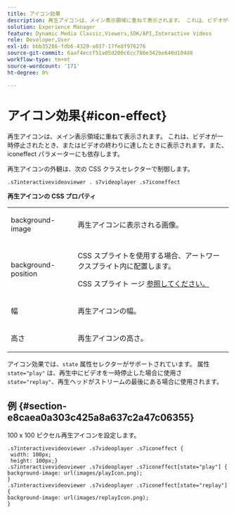 ```yaml
---
title: アイコン効果
description: 再生アイコンは、メイン表示領域に重ねて表示されます。 これは、ビデオが一時停止されたとき、またはビデオの終わりに達したときに表示されます。また、iconeffect パラメーターにも依存します。
solution: Experience Manager
feature: Dynamic Media Classic,Viewers,SDK/API,Interactive Videos
role: Developer,User
exl-id: bbb35286-fdb6-4329-a837-17fe8f976276
source-git-commit: 6aaf4eccf51a05d200c6cc780e342be646d104d8
workflow-type: tm+mt
source-wordcount: '171'
ht-degree: 0%

---
```


# アイコン効果{#icon-effect}

再生アイコンは、メイン表示領域に重ねて表示されます。 これは、ビデオが一時停止されたとき、またはビデオの終わりに達したときに表示されます。また、iconeffect パラメーターにも依存します。

<!--<a id="section_061E550C1C1D4DB2BD663A898895B38C"></a>-->

再生アイコンの外観は、次の CSS クラスセレクターで制御します。

```
.s7interactivevideoviewer . s7videoplayer .s7iconeffect
```

**再生アイコンの CSS プロパティ**

<table id="table_C48C56E696304C9BAFEE71BA9EA9A174"> 
 <tbody> 
  <tr> 
   <td colname="col1"> <p> <span class="codeph"> background-image </span> </p> </td> 
   <td colname="col2"> <p> 再生アイコンに表示される画像。 </p> </td> 
  </tr> 
  <tr> 
   <td colname="col1"> <p> <span class="codeph"> background-position </span> </p> </td> 
   <td colname="col2"> <p> CSS スプライトを使用する場合、アートワークスプライト内に配置します。 </p> <p>CSS スプライト </a> ージ <a href="../../../c-html5-aem-asset-viewers/c-html5-aem-int-video/c-html5-aem-int-video-customizingviewer/c-html5-aem-int-video-customizingviewer.md#section-9b6d8d601cb441d08214dada7bb4eddc" format="dita" scope="local"> 参照してください。 </p> </td> 
  </tr> 
  <tr> 
   <td colname="col1"> <p> <span class="codeph"> 幅 </span> </p> </td> 
   <td colname="col2"> <p> 再生アイコンの幅。 </p> </td> 
  </tr> 
  <tr> 
   <td colname="col1"> <p> <span class="codeph"> 高さ </span> </p> </td> 
   <td colname="col2"> <p>再生アイコンの高さ。 </p> </td> 
  </tr> 
 </tbody> 
</table>

アイコン効果では、`state` 属性セレクターがサポートされています。 属性 `state="play"` は、再生中にビデオを一時停止した場合に使用さ `state="replay"`、再生ヘッドがストリームの最後にある場合に使用されます。

## 例 {#section-e8caea0a303c425a8a637c2a47c06355}

100 x 100 ピクセル再生アイコンを設定します。

```
.s7interactivevideoviewer .s7videoplayer .s7iconeffect { 
 width: 100px; 
 height: 100px;} 
.s7interactivevideoviewer .s7videoplayer .s7iconeffect[state="play"] { 
background-image: url(images/playIcon.png); 
} 
.s7interactivevideoviewer .s7videoplayer .s7iconeffect[state="replay"] { 
background-image: url(images/replayIcon.png); 
}
```
